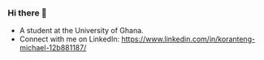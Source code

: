 ### Hi there 👋


- A student at the University of Ghana.
- Connect with me on LinkedIn: https://www.linkedin.com/in/koranteng-michael-12b881187/

